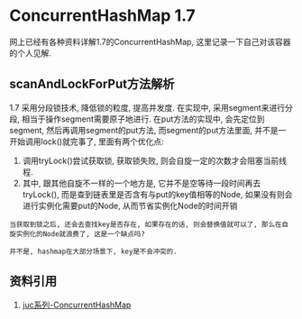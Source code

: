 # ConcurrentHashMap 1.7

网上已经有各种资料详解1.7的ConcurrentHashMap, 这里记录一下自己对该容器的个人见解.

## scanAndLockForPut方法解析

1.7 采用分段锁技术, 降低锁的粒度, 提高并发度. 在实现中, 采用segment来进行分段, 相当于操作segment需要原子地进行. 在put方法的实现中, 会先定位到segment, 然后再调用segment的put方法, 而segment的put方法里面, 并不是一开始调用lock()就完事了, 里面有两个优化点:

1.  调用tryLock()尝试获取锁, 获取锁失败, 则会自旋一定的次数才会阻塞当前线程.
2.  其中, 跟其他自旋不一样的一个地方是, 它并不是空等待一段时间再去tryLock(), 而是查到链表里是否含有与put的key值相等的Node, 如果没有则会进行实例化需要put的Node, 从而节省实例化Node的时间开销

```
当获取到锁之后, 还会去查找key是否存在, 如果存在的话, 则会替换值就可以了, 那么在自旋实例化的Node就浪费了, 这是一个缺点吗?

并不是, hashmap在大部分场景下, key是不会冲突的.
```

## 资料引用

1.  [juc系列-ConcurrentHashMap](https://www.jianshu.com/p/fadc5bc01e23)